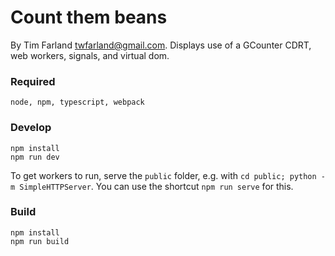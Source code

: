 # Count them beans

By Tim Farland <twfarland@gmail.com>. Displays use of a GCounter CDRT, web workers, signals, and virtual dom.

### Required

    node, npm, typescript, webpack

### Develop

    npm install
    npm run dev

To get workers to run, serve the `public` folder, e.g. with `cd public; python -m SimpleHTTPServer`.
You can use the shortcut `npm run serve` for this.

### Build

    npm install
    npm run build
